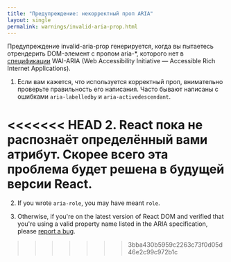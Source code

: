```yaml
---
title: "Предупреждение: некорректный проп ARIA"
layout: single
permalink: warnings/invalid-aria-prop.html
---
```


Предупреждение invalid-aria-prop генерируется, когда вы пытаетесь отрендерить DOM-элемент с пропом aria-*, которого нет в [спецификации](https://www.w3.org/TR/wai-aria-1.1/#states_and_properties) WAI-ARIA (Web Accessibility Initiative — Accessible Rich Internet Applications).

1. Если вам кажется, что используется корректный проп, внимательно проверьте правильность его написания. Часто бывают написаны с ошибками `aria-labelledby` и `aria-activedescendant`.

<<<<<<< HEAD
2. React пока не распознаёт определённый вами атрибут. Скорее всего эта проблема будет решена в будущей версии React.
=======
2. If you wrote `aria-role`, you may have meant `role`.

3. Otherwise, if you're on the latest version of React DOM and verified that you're using a valid property name listed in the ARIA specification, please [report a bug](https://github.com/facebook/react/issues/new/choose).
>>>>>>> 3bba430b5959c2263c73f0d05d46e2c99c972b1c
